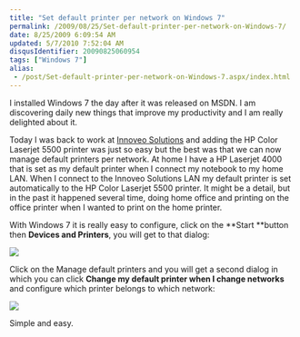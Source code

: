 ```yaml
---
title: "Set default printer per network on Windows 7"
permalink: /2009/08/25/Set-default-printer-per-network-on-Windows-7/
date: 8/25/2009 6:09:54 AM
updated: 5/7/2010 7:52:04 AM
disqusIdentifier: 20090825060954
tags: ["Windows 7"]
alias:
 - /post/Set-default-printer-per-network-on-Windows-7.aspx/index.html
---
```

I installed Windows 7 the day after it was released on MSDN. I am discovering daily new things that improve my productivity and I am really delighted about it.

Today I was back to work at [Innoveo Solutions](http://www.innoveo.com/) and adding the HP Color Laserjet 5500 printer was just so easy but the best was that we can now manage default printers per network. At home I have a HP Laserjet 4000 that is set as my default printer when I connect my notebook to my home LAN. When I connect to the Innoveo Solutions LAN my default printer is set automatically to the HP Color Laserjet 5500 printer. It might be a detail, but in the past it happened several time, doing home office and printing on the office printer when I wanted to print on the home printer.
<!-- more -->

With Windows 7 it is really easy to configure, click on the **Start **button then **Devices and Printers**, you will get to that dialog:

![](/images/2009/Set-default-printer-per-network-on-Windows-7-1.png)

Click on the Manage default printers and you will get a second dialog in which you can click **Change my default printer when I change networks** and configure which printer belongs to which network:

![](/images/2009/Set-default-printer-per-network-on-Windows-7-2.png)

Simple and easy.
